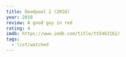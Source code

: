 ```yaml
---
title: Deadpool 2 (2018)
year: 2018
review: A good guy in red
rating: 4
imdb: https://www.imdb.com/title/tt5463162/
tags:
  - list/watched
---
```

